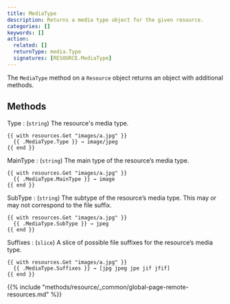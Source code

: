 ```yaml
---
title: MediaType
description: Returns a media type object for the given resource.
categories: []
keywords: []
action:
  related: []
  returnType: media.Type
  signatures: [RESOURCE.MediaType]
---
```


The `MediaType` method on a `Resource` object returns an object with additional methods.

## Methods

Type
: (`string`) The resource's media type.

```go-html-template
{{ with resources.Get "images/a.jpg" }}
  {{ .MediaType.Type }} → image/jpeg
{{ end }}
```

MainType
: (`string`) The main type of the resource’s media type.

```go-html-template
{{ with resources.Get "images/a.jpg" }}
  {{ .MediaType.MainType }} → image
{{ end }}
```

SubType
: (`string`) The subtype of the resource’s media type. This may or may not correspond to the file suffix.

```go-html-template
{{ with resources.Get "images/a.jpg" }}
  {{ .MediaType.SubType }} → jpeg
{{ end }}
```

Suffixes
: (`slice`) A slice of possible file suffixes for the resource’s media type.

```go-html-template
{{ with resources.Get "images/a.jpg" }}
  {{ .MediaType.Suffixes }} → [jpg jpeg jpe jif jfif]
{{ end }}
```

{{% include "methods/resource/_common/global-page-remote-resources.md" %}}
